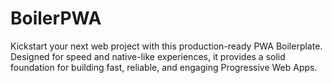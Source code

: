 # BoilerPWA
Kickstart your next web project with this production-ready PWA Boilerplate. Designed for speed and native-like experiences, it provides a solid foundation for building fast, reliable, and engaging Progressive Web Apps.
